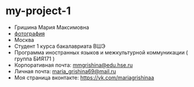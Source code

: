 # my-project-1
- Гришина Мария Максимовна
- [фотография](https://pp.userapi.com/c841238/v841238571/3f922/y-pkoaFyM3U.jpg)
- Москва
- Студент 1 курса бакалавриата ВШЭ
- Программа иностранных языков и межкультурной коммуникации ( группа БИЯ171 )
- Корпоративная почта: mmgrishina@edu.hse.ru
- Личная почта: maria_grishina69@mail.ru
- Моя страница вконтакте: <https://vk.com/mariagrishinaa>


